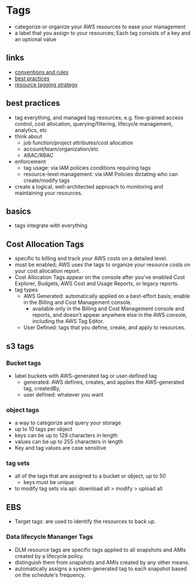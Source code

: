 # Tags

- categorize or organize your AWS resources to ease your management
- a label that you assign to your resources; Each tag consists of a key and an optional value

## links

- [conventions and rules](https://docs.aws.amazon.com/IAM/latest/UserGuide/id_tags.html)
- [best practices](https://docs.aws.amazon.com/AWSEC2/latest/UserGuide/Using_Tags.html)
- [resource tagging strategy](https://aws.amazon.com/blogs/mt/implement-aws-resource-tagging-strategy-using-aws-tag-policies-and-service-control-policies-scps/)

## best practices

- tag everything, and managed tag resources; e.g. fine-grained access control, cost allocation, querying/filtering, lifecycle management, analytics, etc
- think about
  - job function/project attributes/cost allocation
  - account/team/organization/etc
  - ABAC/RBAC
- enforcement
  - tag usage: via IAM policies conditions requiring tags
  - resource-level management: via IAM Policies dictating who can create/modify tags
- create a logical, well-architected approach to monitoring and maintaining your resources.

## basics

- tags integrate with everything

## Cost Allocation Tags

- specific to billing and track your AWS costs on a detailed level.
- must be enabled; AWS uses the tags to organize your resource costs on your cost allocation report.
- Cost Allocation Tags appear on the console after you've enabled Cost Explorer, Budgets, AWS Cost and Usage Reports, or legacy reports.
- tag types
  - AWS Generated: automatically applied on a best-effort basis; enable in the Billing and Cost Management console.
    - available only in the Billing and Cost Management console and reports, and doesn't appear anywhere else in the AWS console, including the AWS Tag Editor.
  - User Defined: tags that you define, create, and apply to resources.

## s3 tags

### Bucket tags

- label buckets with AWS-generated tag or user-defined tag
  - generated: AWS defines, creates, and applies the AWS-generated tag, createdBy,
  - user defined: whatever you want

### object tags

- a way to categorize and query your storage
- up to 10 tags per object
- keys can be up to 128 characters in length
- values can be up to 255 characters in length
- Key and tag values are case sensitive

### tag sets

- all of the tags that are assigned to a bucket or object, up to 50
  - keys must be unique
- to modify tag sets via api: download all > modify > upload all

## EBS

- Target tags: are used to identify the resources to back up.

### Data lifecycle Mananger Tags

- DLM resource tags are specific tags applied to all snapshots and AMIs created by a lifecycle policy.
- distinguish them from snapshots and AMIs created by any other means.
- automatically assigns a system-generated tag to each snapshot based on the schedule's frequency.
